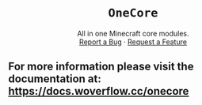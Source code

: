 <div align="center">

# `OneCore`
All in one Minecraft core modules.\
[Report a Bug][bugreps]
·
[Request a Feature][featreqs]

</div>

## For more information please visit the documentation at: <https://docs.woverflow.cc/onecore>

[bugreps]: https://github.com/W-OVERFLOW/W-CORE/issues
[featreqs]: https://github.com/W-OVERFLOW/W-Core/issues
